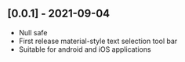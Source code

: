 ## [0.0.1] - 2021-09-04

* Null safe
* First release material-style text selection tool bar
* Suitable for android and iOS applications
    